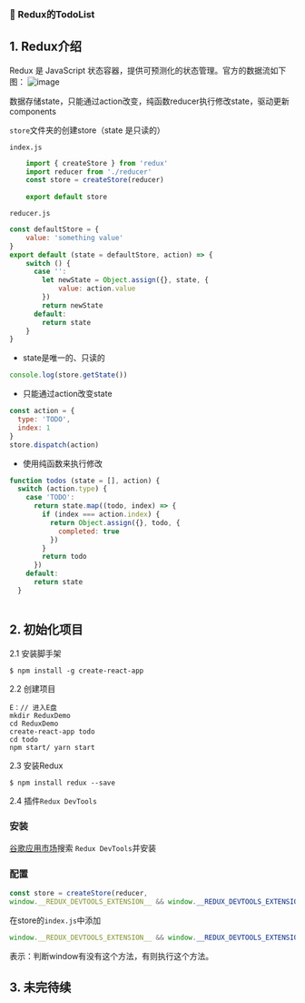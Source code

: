 ### :100: Redux的TodoList
## 1. Redux介绍
Redux 是 JavaScript 状态容器，提供可预测化的状态管理。官方的数据流如下图：
![image](https://user-gold-cdn.xitu.io/2019/7/29/16c3b1b732f51043?imageView2/0/w/1280/h/960/format/webp/ignore-error/1)

数据存储state，只能通过action改变，纯函数reducer执行修改state，驱动更新components

`store`文件夹的创建store（state 是只读的）

`index.js`
```js
    import { createStore } from 'redux'
    import reducer from './reducer'
    const store = createStore(reducer)
    
    export default store
```
`reducer.js`
```js
const defaultStore = {
    value: 'something value'
}
export default (state = defaultStore, action) => {
    switch () {
      case '':
        let newState = Object.assign({}, state, {
            value: action.value
        })
        return newState
      default:
        return state
    }
}
```

- state是唯一的、只读的
```js
console.log(store.getState())
```
- 只能通过action改变state
```js
const action = {
  type: 'TODO',
  index: 1
}
store.dispatch(action)
```
- 使用纯函数来执行修改
```js
function todos (state = [], action) {
  switch (action.type) {
    case 'TODO':
      return state.map((todo, index) => {
        if (index === action.index) {
          return Object.assign({}, todo, {
            completed: true
          })
        }
        return todo
      })
    default:
      return state
  }
 
```
## 2. 初始化项目

2.1 安装脚手架
```shell
$ npm install -g create-react-app
```

2.2 创建项目
```shell
E：// 进入E盘
mkdir ReduxDemo
cd ReduxDemo
create-react-app todo
cd todo
npm start/ yarn start
```

2.3 安装Redux
```shell
$ npm install redux --save
```

2.4 插件`Redux DevTools`

### 安装

[谷歌应用市场](https://chrome.google.com/webstore?utm_source=chrome-ntp-icon)搜索 `Redux DevTools`并安装

### 配置
```js
const store = createStore(reducer,
window.__REDUX_DEVTOOLS_EXTENSION__ && window.__REDUX_DEVTOOLS_EXTENSION__())
```

在store的`index.js`中添加
```js
window.__REDUX_DEVTOOLS_EXTENSION__ && window.__REDUX_DEVTOOLS_EXTENSION__()
```
表示：判断window有没有这个方法，有则执行这个方法。

## 3. 未完待续
